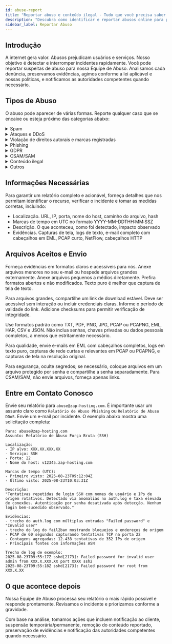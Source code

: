 ```yaml
---
id: abuse-report
title: "Reportar abuso e conteúdo ilegal - Tudo que você precisa saber!"
description: "Descubra como identificar e reportar abusos online para proteger usuários e serviços de forma eficaz → Saiba mais agora"
sidebar_label: Reportar Abuso
---
```


## Introdução

A internet gera valor. Abusos prejudicam usuários e serviços. Nosso objetivo é detectar e interromper incidentes rapidamente. Você pode reportar suspeitas de abuso para nossa Equipe de Abuso. Analisamos cada denúncia, preservamos evidências, agimos conforme a lei aplicável e nossas políticas, e notificamos as autoridades competentes quando necessário.

## Tipos de Abuso

O abuso pode aparecer de várias formas. Reporte qualquer caso que se encaixe ou esteja próximo das categorias abaixo:

<details>
  <summary>Spam</summary>

Mensagens não solicitadas ou em massa enviadas através dos nossos sistemas ou conteúdo hospedado que acionam filtros de spam. Variantes incluem spam por e-mail, spam em comentários, spam de links para SEO e criação automática de contas. Forneça mensagens de exemplo, cabeçalhos, endereços IP dos remetentes e padrões de envio.

</details>

<details>
  <summary>Ataques e DDoS</summary>

Tráfego hostil com a intenção de interromper serviços ou sondar sistemas. Formas comuns são ataques volumétricos L3 L4, floods HTTP camada 7, amplificação, tentativas de login por força bruta e scans agressivos de portas. Indicadores incluem picos em PPS ou Mbps, taxas elevadas de erros 4xx e 5xx, e falhas repetidas de autenticação de fontes rotativas.

</details>

<details>
  <summary>Violação de direitos autorais e marcas registradas</summary>

Distribuição não autorizada de obras protegidas ou uso indevido de marcas registradas. Variantes incluem espelhos de pirataria, downloads crackeados, personificação de marcas e domínios enganosos. Forneça a obra, titular dos direitos, localização exata e status de autorização.

</details>

<details>
  <summary>Phishing</summary>

Conteúdo criado para coletar credenciais ou dados de pagamento imitando marcas confiáveis. Variantes incluem portais falsos de login, golpes de faturas, iscas via QR ou anexos, e fadiga de MFA. Especifique a marca alvo, pontos de captura e como a página difere do site legítimo.

</details>

<details>
  <summary>GDPR</summary>

Processamento, exposição ou vazamento não autorizado de dados pessoais. Casos típicos incluem índices abertos, buckets mal configurados, scraping sem base legal e logs públicos. Descreva categorias de dados, escopo, sujeitos afetados e causa da exposição.

</details>

<details>
  <summary>CSAM/SAM</summary>

Qualquer material que retrate exploração sexual de humanos. Tolerância zero.

</details>

<details>
  <summary>Conteúdo ilegal</summary>

Conteúdo que viola a lei aplicável, como propaganda extremista, ameaças, discurso de ódio, incitação à violência ou difamação. Variantes incluem doxxing, ameaças explícitas e materiais proibidos pela jurisdição. Forneça a localização exata e, se souber, a base legal envolvida.

</details>

<details>
  <summary>Outros</summary>

Abuso que não se encaixa nas categorias acima, mas que ainda prejudica usuários ou sistemas. Exemplos incluem hospedagem de malware, botnet C2, fraude e mineração de criptomoedas não autorizada. Compartilhe hashes, URLs, padrões C2 e anomalias no uso de recursos.

</details>

## Informações Necessárias

Para garantir um relatório completo e acionável, forneça detalhes que nos permitam identificar o recurso, verificar o incidente e tomar as medidas corretas, incluindo:
- Localização. URL, IP, porta, nome do host, caminho do arquivo, hash
- Marcas de tempo em UTC no formato YYYY-MM-DDTHH:MM:SSZ
- Descrição. O que aconteceu, como foi detectado, impacto observado
- Evidências. Capturas de tela, logs de texto, e-mail completo com cabeçalhos em EML, PCAP curto, NetFlow, cabeçalhos HTTP

## Arquivos Aceitos e Envio

Forneça evidências em formatos claros e acessíveis para nós. Anexe arquivos menores no seu e-mail ou hospede arquivos grandes externamente. Anexe arquivos pequenos a médios diretamente. Prefira formatos abertos e não modificados. Texto puro é melhor que captura de tela de texto.

Para arquivos grandes, compartilhe um link de download estável. Deve ser acessível sem interação ou incluir credenciais claras. Informe o período de validade do link. Adicione checksums para permitir verificação de integridade.

Use formatos padrão como TXT, PDF, PNG, JPG, PCAP ou PCAPNG, EML, HAR, CSV e JSON. Não inclua senhas, chaves privadas ou dados pessoais completos, a menos que estritamente necessário.

Para qualidade, envie e-mails em EML com cabeçalhos completos, logs em texto puro, capturas de rede curtas e relevantes em PCAP ou PCAPNG, e capturas de tela na resolução original.

Para segurança, oculte segredos; se necessário, coloque arquivos em um arquivo protegido por senha e compartilhe a senha separadamente. Para CSAM/SAM, não envie arquivos, forneça apenas links.

## Entre em Contato Conosco

Envie seu relatório para `abuse@zap-hosting.com`. É importante usar um assunto claro como `Relatório de Abuso Phishing` ou `Relatório de Abuso DDoS`. Envie um e-mail por incidente. O exemplo abaixo mostra uma solicitação completa:

```
Para: abuse@zap-hosting.com
Assunto: Relatório de Abuso Força Bruta (SSH)

Localização:
- IP alvo: XXX.XX.XXX.XX
- Serviço: SSH
- Porta: 22
- Nome do host: v12345.zap-hosting.com

Marcas de tempo (UTC):
- Primeiro visto: 2025-08-23T09:12:04Z
- Último visto: 2025-08-23T10:03:31Z

Descrição:
"Tentativas repetidas de login SSH com nomes de usuário e IPs de origem rotativos. Detectado via anomalias no auth.log e taxa elevada de conexões. Autenticação por senha desativada após detecção. Nenhum login bem-sucedido observado."

Evidências:
- trecho do auth.log com múltiplas entradas "Failed password" e "Invalid user"
- trecho do log do fail2ban mostrando bloqueios e endereços de origem
- PCAP de 60 segundos capturando tentativas TCP na porta 22
- Contagens agregadas: 12.438 tentativas de 352 IPs de origem
- Principais fontes com informações ASN

Trecho de log de exemplo:
2025-08-23T09:55:17Z sshd[2173]: Failed password for invalid user admin from XXX.X.XXX.XX port XXXX ssh2
2025-08-23T09:55:18Z sshd[2173]: Failed password for root from XXX.X.XX
```

## O que acontece depois

Nossa Equipe de Abuso processa seu relatório o mais rápido possível e responde prontamente. Revisamos o incidente e priorizamos conforme a gravidade.

Com base na análise, tomamos ações que incluem notificação ao cliente, suspensão temporária/permanente, remoção do conteúdo reportado, preservação de evidências e notificação das autoridades competentes quando necessário.